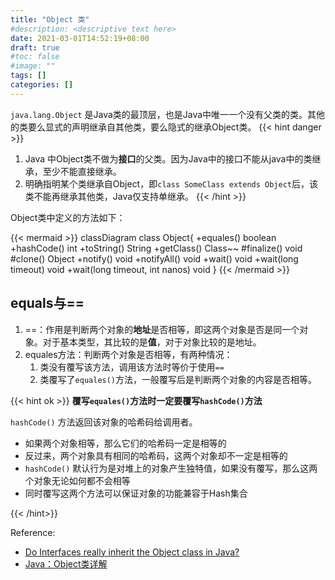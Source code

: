 ```yaml
---
title: "Object 类"
#description: <descriptive text here>
date: 2021-03-01T14:52:19+08:00
draft: true
#toc: false
#image: ""
tags: []
categories: []
---
```


`java.lang.Object` 是Java类的最顶层，也是Java中唯一一个没有父类的类。其他的类要么显式的声明继承自其他类，要么隐式的继承Object类。
{{< hint danger >}}
1. Java 中Object类不做为**接口**的父类。因为Java中的接口不能从java中的类继承，至少不能直接继承。
2. 明确指明某个类继承自Object，即`class SomeClass extends Object`后，该类不能再继承其他类，Java仅支持单继承。
{{< /hint >}}

Object类中定义的方法如下：

{{< mermaid >}}
classDiagram
    class Object{
        +equales() boolean
        +hashCode() int
        +toString() String
        +getClass() Class~~
        #finalize() void
        #clone() Object
        +notify() void
        +notifyAll() void
        +wait() void
        +wait(long timeout) void
        +wait(long timeout, int nanos) void
    }
{{< /mermaid >}}

## equals与==
1. ==：作用是判断两个对象的**地址**是否相等，即这两个对象是否是同一个对象。对于基本类型，其比较的是**值**，对于对象比较的是地址。
2. equales方法：判断两个对象是否相等，有两种情况：
   1. 类没有覆写该方法，调用该方法时等价于使用`==`
   2. 类覆写了`equales()`方法，一般覆写后是判断两个对象的内容是否相等。

{{< hint ok >}}
**覆写`equales()`方法时一定要覆写`hashCode()`方法**

`hashCode()` 方法返回该对象的哈希码给调用者。
+ 如果两个对象相等，那么它们的哈希码一定是相等的
+ 反过来，两个对象具有相同的哈希码，这两个对象却不一定是相等的
+ `hashCode()` 默认行为是对堆上的对象产生独特值，如果没有覆写，那么这两个对象无论如何都不会相等
+ 同时覆写这两个方法可以保证对象的功能兼容于Hash集合

{{< /hint>}}


Reference:

- [Do Interfaces really inherit the Object class in Java?](http://geekexplains.blogspot.com/2008/06/do-interfaces-really-inherit-from-class.html)
- [Java：Object类详解](https://blog.csdn.net/weililansehudiefei/article/details/72354135)